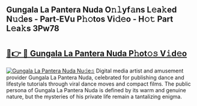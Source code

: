 ## Gungala La Pantera Nuda O𝚗𝚕yf𝚊ns L𝚎a𝚔ed N𝚞𝚍es - Part-EVu P𝚑𝚘tos Vi𝚍𝚎o - H𝚘𝚝 Part L𝚎a𝚔s 3Pw78

# <h2><a href="http://kf1w33s.oniu.top/?m=Gungala+La+Pantera+Nuda">🔗👉 🔴 Gungala La Pantera Nuda P𝚑ot𝚘𝚜 V𝚒d𝚎o</a></h2>

[![Gungala La Pantera Nuda Nu𝚍e𝚜](https://i.imgur.com/0qMVB7G.gif)](http://kf1w33s.oniu.top/?m=Gungala+La+Pantera+Nuda)
Digital media artist and amusement provider Gungala La Pantera Nuda, celebrated for publishing dance and lifestyle tutorials through viral dance moves and compact films. The public persona of Gungala La Pantera Nuda is defined by its warm and genuine nature, but the mysteries of his private life remain a tantalizing enigma.  
